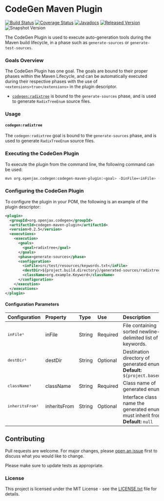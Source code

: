 # CodeGen Maven Plugin

[![Build Status](https://github.com/openjax/codegen/actions/workflows/build.yml/badge.svg)](https://github.com/openjax/codegen/actions/workflows/build.yml)
[![Coverage Status](https://coveralls.io/repos/github/openjax/codegen/badge.svg)](https://coveralls.io/github/openjax/codegen)
[![Javadocs](https://www.javadoc.io/badge/org.openjax.codegen/codegen-maven-plugin.svg)](https://www.javadoc.io/doc/org.openjax.codegen/codegen-maven-plugin)
[![Released Version](https://img.shields.io/maven-central/v/org.openjax.codegen/codegen-maven-plugin.svg)](https://mvnrepository.com/artifact/org.openjax.codegen/codegen-maven-plugin)
![Snapshot Version](https://img.shields.io/nexus/s/org.openjax.codegen/codegen-maven-plugin?label=maven-snapshot&server=https%3A%2F%2Foss.sonatype.org)

The CodeGen Plugin is used to execute auto-generation tools during the Maven build lifecycle, in a phase such as `generate-sources` or `generate-test-sources`.

### Goals Overview

The CodeGen Plugin has one goal. The goals are bound to their proper phases within the Maven Lifecycle, and can be automatically executed during their respective phases with the use of `<extensions>true</extensions>` in the plugin descriptor.

* [`codegen:radixtree`](#codegenradixtree) is bound to the `generate-sources` phase, and is used to generate `RadixTreeEnum` source files.

### Usage

#### `codegen:radixtree`

The `codegen:radixtree` goal is bound to the `generate-sources` phase, and is used to generate `RadixTreeEnum` source files.

### Executing the CodeGen Plugin

To execute the plugin from the command line, the following command can be used:

```bash
mvn org.openjax.codegen:codegen-maven-plugin:<goal> -DinFile=<inFile> -DclassName=<className> -DdestDir=[destDir] -DinheritsFrom=[inheritsFrom]
```

### Configuring the CodeGen Plugin

To configure the plugin in your POM, the following is an example of the plugin descriptor:

```xml
<plugin>
  <groupId>org.openjax.codegen</groupId>
  <artifactId>codegen-maven-plugin</artifactId>
  <version>0.2.5</version>
  <executions>
    <execution>
      <goals>
        <goal>radixtree</goal>
      </goals>
      <phase>generate-sources</phase>
      <configuration>
        <inFile>src/test/resources/keywords.txt</inFile>
        <destDir>${project.build.directory}/generated-sources/radixtree</destDir>
        <className>org.example.Keyword</className>
      </configuration>
    </execution>
  </executions>
</plugin>
```

#### Configuration Parameters

| **Configuration**                    | **Property**           | **Type**          | **Use**            | **Description**                                                                   |
|:-------------------------------------|:-----------------------|:------------------|:-------------------|:----------------------------------------------------------------------------------|
| <samp>inFile¹</samp>                 | inFile                 | String            | Required           | File containing sorted newline-delimited list of keywords.                        |
| <samp>destDir¹</samp><br>&nbsp;      | destDir<br>&nbsp;      | String<br>&nbsp;  | Optional<br>&nbsp; | Destination directory of generated enum.<br>**Default:** `${project.basedir}`     |
| <samp>className¹</samp>              | className              | String            | Required           | Class name of generated enum.                                                     |
| <samp>inheritsFrom¹</samp><br>&nbsp; | inheritsFrom<br>&nbsp; | String<br>&nbsp;  | Optional<br>&nbsp; | Interface class name the generated enum must inherit from.<br>**Default:** `null` |

## Contributing

Pull requests are welcome. For major changes, please [open an issue](../../issues) first to discuss what you would like to change.

Please make sure to update tests as appropriate.

### License

This project is licensed under the MIT License - see the [LICENSE.txt](LICENSE.txt) file for details.